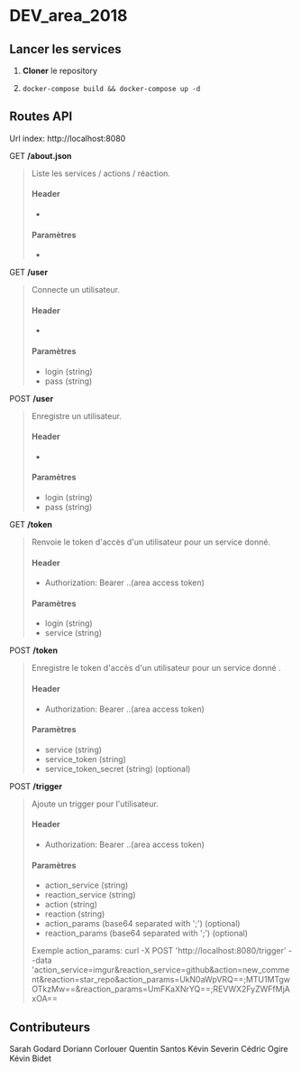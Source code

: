 ﻿
# DEV_area_2018


## Lancer les services

1. **Cloner** le repository

2. `docker-compose build && docker-compose up -d`

## Routes API

Url index: http://localhost:8080

GET **/about.json**

> Liste les services / actions / réaction.
> #### Header
> - 
> #### Paramètres
>  -

GET **/user**
> Connecte un utilisateur.
> #### Header
> -
> #### Paramètres
>  - login (string)
>  - pass (string)

POST **/user**
> Enregistre un utilisateur.
> #### Header
> -
> #### Paramètres
>  - login (string)
>  - pass (string)

GET **/token**
> Renvoie le token d'accès d'un utilisateur pour un service donné.
> #### Header
> - Authorization: Bearer ..(area access token)
> #### Paramètres
>  - login (string)
>  - service (string)

POST **/token**
> Enregistre le token d'accès d'un utilisateur pour un service donné .
> #### Header
> - Authorization: Bearer ..(area access token)
> #### Paramètres
>  -  service (string)
>  - service_token (string)
>  - service_token_secret (string) (optional)

POST **/trigger**
> Ajoute un trigger pour l'utilisateur.
> #### Header
> - Authorization: Bearer ..(area access token)
> #### Paramètres
>  - action_service (string)
>  - reaction_service (string)
>  - action (string)
>  - reaction (string)
>  - action_params (base64 separated with ';') (optional)
>  - reaction_params (base64 separated with ';') (optional)
>
> Exemple action_params: 
> curl -X POST 'http://localhost:8080/trigger' --data 'action_service=imgur&reaction_service=github&action=new_comment&reaction=star_repo&action_params=UkN0aWpVRQ==;MTU1MTgwOTkzMw==&reaction_params=UmFKaXNrYQ==;REVWX2FyZWFfMjAxOA==


## Contributeurs

Sarah Godard
Doriann Corlouer
Quentin Santos
Kévin Severin
Cédric Ogire
Kévin Bidet




